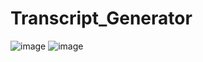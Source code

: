 ﻿# Transcript_Generator
![image](https://user-images.githubusercontent.com/84448909/202257074-ed9d4e75-bdeb-410a-a6ba-7d340dba3b1f.png)
![image](https://user-images.githubusercontent.com/84448909/202257319-f317af59-41e3-4945-9760-679b8a71c0d8.png)
